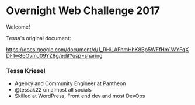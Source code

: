 # Overnight Web Challenge 2017
Welcome!

Tessa's original document:

https://docs.google.com/document/d/1_RHiLAFnmHhK8Bp5WFfHm1WYFqXDF1w86OvmJ09YZ8g/edit?usp=sharing


### Tessa Kriesel

- Agency and Community Engineer at Pantheon
- @tessak22 on almost all socials
- Skilled at WordPress, Front end dev and most DevOps